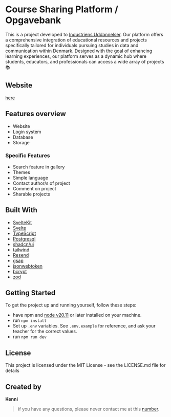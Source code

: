 
# Course Sharing Platform / Opgavebank

This is a project developed to [Industriens Uddannelser](https://iu.dk). Our platform offers a comprehensive integration of educational resources and projects specifically tailored for individuals pursuing studies in data and communication within Denmark. Designed with the goal of enhancing learning experiences, our platform serves as a dynamic hub where students, educators, and professionals can access a wide array of projects📚

## Website
[here](https://opgavebank.webhotel-itskp.dk/)

## Features overview
- Website
- Login system
- Database
- Storage

### Specific Features
- Search feature in gallery
- Themes
- Simple language
- Contact author/s of project
- Comment on project
- Sharable projects


## Built With
* [SvelteKit](https://kit.svelte.dev/)
* [Svelte](https://svelte.dev/)
* [TypeScript](https://www.typescriptlang.org/)
* [Postgresql](https://www.postgresql.org/)
* [shadcn/ui](https://www.shadcn-svelte.com/)
* [tailwind](https://tailwindcss.com/)
* [Resend](https://resend.com/)
* [gsap](https://gsap.com/)
* [jsonwebtoken](https://www.npmjs.com/package/jsonwebtoken)
* [bcrypt](https://www.npmjs.com/package/bcrypt)
* [zod](https://zod.dev)

## Getting Started
To get the project up and running yourself, follow these steps:

* have npm and [node v20.11](https://nodejs.org/en/download)  or later installed on your machine.
* run ```npm install```
* Set up ```.env``` variables. See ```.env.example``` for reference, and ask your teacher for the correct values.
* run ```npm run dev```

## License
This project is licensed under the MIT License - see the LICENSE.md file for details

## Created by
**Kenni**
> if you have any questions, please never contact me at this [number](tel:66118888).


